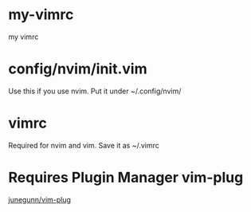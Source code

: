 # my-vimrc
my vimrc

# config/nvim/init.vim

Use this if you use nvim. Put it under ~/.config/nvim/

# vimrc

Required for nvim and vim. Save it as ~/.vimrc


# Requires Plugin Manager vim-plug
[junegunn/vim-plug](https://github.com/junegunn/vim-plug)
